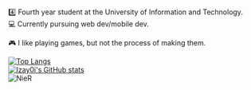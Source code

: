 :four: Fourth year student at the University of Information and Technology.\
:computer: Currently pursuing web dev/mobile dev.

:video_game: I like playing games, but not the process of making them.

[![Top Langs](https://github-readme-stats.vercel.app/api/top-langs/?username=Izay0i&layout=compact)](https://github.com/Izay0i/github-readme-stats)\
[![Izay0i's GitHub stats](https://github-readme-stats.vercel.app/api?username=Izay0i)](https://github.com/Izay0i/github-readme-stats)\
![NieR](https://thumbs.gfycat.com/TepidScholarlyDiamondbackrattlesnake-size_restricted.gif)
